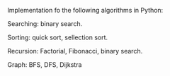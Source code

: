 Implementation fo the following algorithms in Python:

Searching: binary search.

Sorting: quick sort, sellection sort.

Recursion: Factorial, Fibonacci, binary search.

Graph: BFS, DFS, Dijkstra
